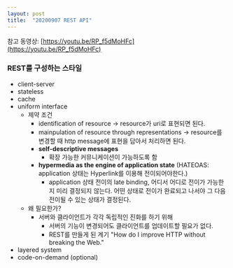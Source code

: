```yaml
---
layout: post
title:  "20200907 REST API"
---
```


참고 동영상: [https://youtu.be/RP_f5dMoHFc](https://youtu.be/RP_f5dMoHFc)

### REST를 구성하는 스타일
- client-server
- stateless
- cache
- uniform interface
    - 제약 조건
        - identification of resource → resource가 uri로 표현되면 된다.
        - mainpulation of resource through representations → resource를 변경할 때 http message에 표현을 담아서 처리하면 된다.
        - **self-descriptive messages**
            - 확장 가능한 커뮤니케이션이 가능하도록 함
        - **hypermedia as the engine of application state** (HATEOAS: application 상태는 Hyperlink를 이용해 전이되어야한다.)
            - application 상태 전이의 late binding, 어디서 어디로 전이가 가능한지 미리 결정되지 않는다. 어떤 상태로 전이가 완료되고 나서야 그 다음 전이될 수 있는 상태가 결정된다.
    - 왜 필요한가?
        - 서버와 클라이언트가 각각 독립적인 진화를 하기 위해
            - 서버의 기능이 변경되어도 클라이언트를 업데이트할 필요가 없다.
            - REST를 만들게 된 계기 "How do I improve HTTP without breaking the Web."
- layered system
- code-on-demand (optional)
